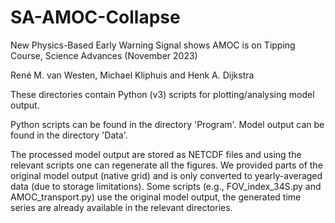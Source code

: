 # SA-AMOC-Collapse

New Physics-Based Early Warning Signal shows AMOC is on Tipping Course, Science Advances (November 2023)

René M. van Westen, Michael Kliphuis and Henk A. Dijkstra

These directories contain Python (v3) scripts for plotting/analysing model output.

Python scripts can be found in the directory 'Program'.
Model output can be found in the directory 'Data'.

The processed model output are stored as NETCDF files and using the relevant scripts one can regenerate all the figures.
We provided parts of the original model output (native grid) and is only converted to yearly-averaged data (due to storage limitations). 
Some scripts (e.g., FOV_index_34S.py and AMOC_transport.py) use the original model output, the generated time series are already available in the relevant directories.
